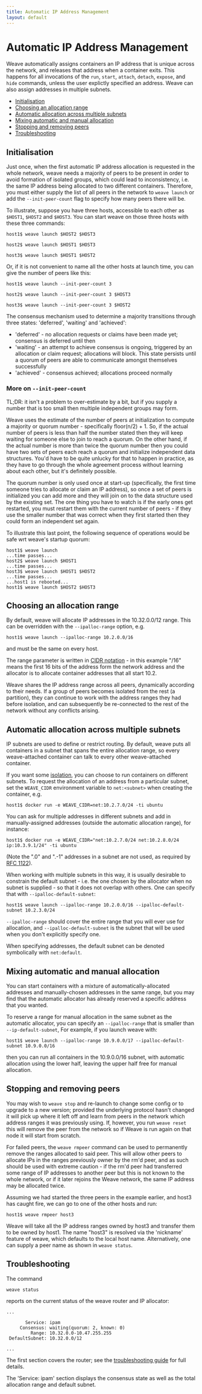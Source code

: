 ```yaml
---
title: Automatic IP Address Management
layout: default
---
```


# Automatic IP Address Management

Weave automatically assigns containers an IP address that is unique
across the network, and releases that address when a container
exits. This happens for all invocations of the `run`, `start`,
`attach`, `detach`, `expose`, and `hide` commands, unless
the user explictly specified an address. Weave can also assign
addresses in multiple subnets.

 * [Initialisation](#initialisation)
 * [Choosing an allocation range](#range)
 * [Automatic allocation across multiple subnets](#subnets)
 * [Mixing automatic and manual allocation](#manual)
 * [Stopping and removing peers](#stop)
 * [Troubleshooting](#troubleshooting)

## <a name="initialisation"></a>Initialisation

Just once, when the first automatic IP address allocation is requested
in the whole network, weave needs a majority of peers to be present in
order to avoid formation of isolated groups, which could lead to
inconsistency, i.e. the same IP address being allocated to two
different containers. Therefore, you must either supply the list of
all peers in the network to `weave launch` or add the
`--init-peer-count` flag to specify how many peers there will be.

To illustrate, suppose you have three hosts, accessible to each other
as `$HOST1`, `$HOST2` and `$HOST3`. You can start weave on those three
hosts with these three commands:

    host1$ weave launch $HOST2 $HOST3

    host2$ weave launch $HOST1 $HOST3

    host3$ weave launch $HOST1 $HOST2

Or, if it is not convenient to name all the other hosts at launch
time, you can give the number of peers like this:

    host1$ weave launch --init-peer-count 3

    host2$ weave launch --init-peer-count 3 $HOST3

    host3$ weave launch --init-peer-count 3 $HOST2

The consensus mechanism used to determine a majority transitions
through three states: 'deferred', 'waiting' and 'achieved':

* 'deferred' - no allocation requests or claims have been made yet;
  consensus is deferred until then
* 'waiting' - an attempt to achieve consensus is ongoing, triggered by
  an allocation or claim request; allocations will block. This state
  persists until a quorum of peers are able to communicate amongst
  themselves successfully
* 'achieved' - consensus achieved; allocations proceed normally

### More on `--init-peer-count`

TL;DR: it isn't a problem to over-estimate by a bit, but if you supply
a number that is too small then multiple independent groups may form.

Weave uses the estimate of the number of peers at initialization to
compute a majority or quorum number - specifically floor(n/2) + 1. So,
if the actual number of peers is less than half the number stated then
they will keep waiting for someone else to join to reach a quorum.  On
the other hand, if the actual number is more than twice the quorum
number then you could have two sets of peers each reach a quorum and
initialize independent data structures. You'd have to be quite unlucky
for that to happen in practice, as they have to go through the whole
agreement process without learning about each other, but it's
definitely possible.

The quorum number is only used once at start-up (specifically, the
first time someone tries to allocate or claim an IP address), so once
a set of peers is initialized you can add more and they will join on
to the data structure used by the existing set.  The one thing you
have to watch is if the early ones get restarted, you must restart
them with the current number of peers - if they use the smaller number
that was correct when they first started then they could form an
independent set again.

To illustrate this last point, the following sequence of operations
would be safe wrt weave's startup quorum:

    host1$ weave launch
    ...time passes...
    host2$ weave launch $HOST1
    ...time passes...
    host3$ weave launch $HOST1 $HOST2
    ...time passes...
    ...host1 is rebooted...
    host1$ weave launch $HOST2 $HOST3

## <a name="range"></a>Choosing an allocation range

By default, weave will allocate IP addresses in the 10.32.0.0/12
range. This can be overridden with the `--ipalloc-range` option, e.g.

    host1$ weave launch --ipalloc-range 10.2.0.0/16

and must be the same on every host.

The range parameter is written in
[CIDR notation](http://en.wikipedia.org/wiki/Classless_Inter-Domain_Routing) -
in this example "/16" means the first 16 bits of the address form the
network address and the allocator is to allocate container addresses
that all start 10.2.

Weave shares the IP address range across all peers, dynamically
according to their needs.  If a group of peers becomes isolated from
the rest (a partition), they can continue to work with the address
ranges they had before isolation, and can subsequently be re-connected
to the rest of the network without any conflicts arising.

## <a name="subnets"></a>Automatic allocation across multiple subnets

IP subnets are used to define or restrict routing. By default, weave
puts all containers in a subnet that spans the entire allocation
range, so every weave-attached container can talk to every other
weave-attached container.

If you want some [isolation](features.html#application-isolation), you
can choose to run containers on different subnets.  To request the
allocation of an address from a particular subnet, set the
`WEAVE_CIDR` environment variable to `net:<subnet>` when creating the
container, e.g.

    host1$ docker run -e WEAVE_CIDR=net:10.2.7.0/24 -ti ubuntu

You can ask for multiple addresses in different subnets and add in
manually-assigned addresses (outside the automatic allocation range),
for instance:

    host1$ docker run -e WEAVE_CIDR="net:10.2.7.0/24 net:10.2.8.0/24 ip:10.3.9.1/24" -ti ubuntu

(Note the ".0" and ".-1" addresses in a subnet are not used, as required by
[RFC 1122](https://tools.ietf.org/html/rfc1122#page-29)).

When working with multiple subnets in this way, it is usually
desirable to constrain the default subnet - i.e. the one chosen by the
allocator when no subnet is supplied - so that it does not overlap
with others. One can specify that with `--ipalloc-default-subnet`:

    host1$ weave launch --ipalloc-range 10.2.0.0/16 --ipalloc-default-subnet 10.2.3.0/24

`--ipalloc-range` should cover the entire range that you will ever use
for allocation, and `--ipalloc-default-subnet` is the subnet that will
be used when you don't explicitly specify one.

When specifying addresses, the default subnet can be denoted
symbolically with `net:default`.

## <a name="manual"></a>Mixing automatic and manual allocation

You can start containers with a mixture of automatically-allocated
addresses and manually-chosen addresses in the same range, but you may
find that the automatic allocator has already reserved a specific
address that you wanted.

To reserve a range for manual allocation in the same subnet as the
automatic allocator, you can specify an
`--ipalloc-range` that is smaller than `--ip-default-subnet`, For
example, if you launch weave with:

    host1$ weave launch --ipalloc-range 10.9.0.0/17 --ipalloc-default-subnet 10.9.0.0/16

then you can run all containers in the 10.9.0.0/16 subnet, with
automatic allocation using the lower half, leaving the upper half free
for manual allocation.

## <a name="stop"></a>Stopping and removing peers

You may wish to `weave stop` and re-launch to change some config or to
upgrade to a new version; provided the underlying protocol hasn't
changed it will pick up where it left off and learn from peers in the
network which address ranges it was previously using. If, however, you
run `weave reset` this will remove the peer from the network so
if Weave is run again on that node it will start from scratch.

For failed peers, the `weave rmpeer` command can be used to
permanently remove the ranges allocated to said peer.  This will allow
other peers to allocate IPs in the ranges previously owner by the rm'd
peer, and as such should be used with extreme caution - if the rm'd
peer had transferred some range of IP addresses to another peer but
this is not known to the whole network, or if it later rejoins
the Weave network, the same IP address may be allocated twice.

Assuming we had started the three peers in the example earlier, and
host3 has caught fire, we can go to one of the other hosts and run:

    host1$ weave rmpeer host3

Weave will take all the IP address ranges owned by host3 and transfer
them to be owned by host1. The name "host3" is resolved via the
'nickname' feature of weave, which defaults to the local host
name. Alternatively, one can supply a peer name as shown in `weave
status`.

## <a name="troubleshooting"></a>Troubleshooting

The command

    weave status

reports on the current status of the weave router and IP allocator:

````
...

       Service: ipam
     Consensus: waiting(quorum: 2, known: 0)
         Range: 10.32.0.0-10.47.255.255
 DefaultSubnet: 10.32.0.0/12

...
````

The first section covers the router; see the [troubleshooting
guide](troubleshooting.html#weave-status) for full details.

The 'Service: ipam' section displays the consensus state as well as
the total allocation range and default subnet.
